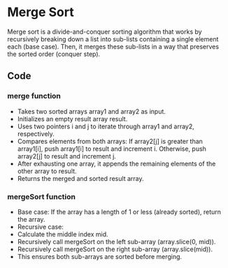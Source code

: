 # Merge Sort

Merge sort is a divide-and-conquer sorting algorithm that works by recursively breaking down a list into sub-lists containing a single element each (base case). Then, it merges these sub-lists in a way that preserves the sorted order (conquer step).

## Code

### merge function

- Takes two sorted arrays array1 and array2 as input.
- Initializes an empty result array result.
- Uses two pointers i and j to iterate through array1 and array2, respectively.
- Compares elements from both arrays:
  If array2[j] is greater than array1[i], push array1[i] to result and increment i.
  Otherwise, push array2[j] to result and increment j.
- After exhausting one array, it appends the remaining elements of the other array to result.
- Returns the merged and sorted result array.

### mergeSort function

- Base case: If the array has a length of 1 or less (already sorted), return the array.
- Recursive case:
- Calculate the middle index mid.
- Recursively call mergeSort on the left sub-array (array.slice(0, mid)).
- Recursively call mergeSort on the right sub-array (array.slice(mid)).
- This ensures both sub-arrays are sorted before merging.
